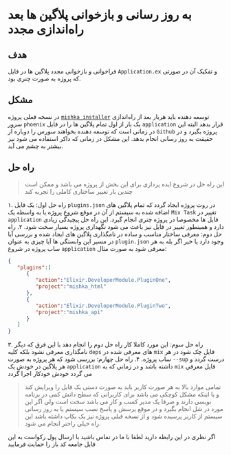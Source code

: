 # به روز رسانی و بازخوانی پلاگین ها بعد راه‌اندازی مجدد

## هدف 
فراخوانی و بازخوانی مجدد پلاگین ها در فایل `Application.ex` و تفکیک آن در صورتی که پروژه به صورت چتری بود.

## مشکل
در نسخه فعلی پروژه [`mishka_installer`](https://github.com/mishka-group/mishka_installer) توسعه دهنده باید هربار بعد از راه‌اندازی سرور `phoenix` یک بار از اول تمام پلاگین ها را در فایل `application` قرار بدهد البته این در زمانی است که توسعه دهنده بخواهند سورس را دوباره از `Github` پروژه بگیرد و در حقیقت به روز رسانی انجام بدهد. این مشکل در زمانی که داکر استفاده می شود نیز بیشتر به چشم می آید.

## راه حل
> این راه حل در شروع ایده پردازی برای این بخش از پروژه می باشد و ممکن است چندین بار تغییر ساختاری کاملی را تجربه کند

۱. راه حل اول: یک فایل `plugins.json` در روت پروژه ایجاد گردد که تمام پلاگین های اضافه شده به سیستم از آن در موقع شروع پروژه یا به واسطه یک `Mix Task` تغییر در `application` فایل ها مخصوصا در پروژه چتری انجام گیرد. این راه حل پیچیدگی زیادی دارد و همینطور  تغییر در فایل نیز باعث می شود نگهداری پروژه بسیار سخت شود.
۲. راه حل دوم: معرفی ساختار مناسب و ساده در نامگذاری پلاگین های ایجاد شده و بررسی آیا در مسیر این وابستگی ها آیا چیزی به عنوان `plugin.json` وجود دارد یا خیر اگر بله به هر ساب پروژه در شروع `application` معرفی شود به صورت مثال:

```json
{
   "plugins":[
      {
         "action":"Elixir.DeveloperModule.PluginOne",
         "project":"mishka_html"
      },
      {
         "action":"Elixir.DeveloperModule.PluginTwo",
         "project":"mishka_api"
      }
   ]
}
```
۳. راه حل سوم:  این مورد کاملا کار راه حل دوم را انجام دهد با این فرق که دیگر نامگذاری معرفی نشود بلکه کلیه `deps` های معرفی شده در `mix` فایل چک شود در هر ساب پروژه.
۴. راه حل چهارم: بررسی شود که هر پروژه به صورت `--sup` درست گردد و هر پلاگین در خودش یک `application` داشته باشد و در زمانی که به `mix` فایل معرفی می گردد  خودش خودکار اجرا گردد

> تمامی موارد بالا به هر صورت کاربر باید به صورت دستی یک فایل را ویرایش کند و با اینکه مشکل کوچکی می باشد برای کاربرانی که سطح دانش کمی در برنامه نویسی دارند و صرفا یک مدیر کسب و کار می باشد سخت است ولی اگر این مورد در شل انجام بگیرد و در موقع پرسش و پاسخ نصب سیستم یا به روز رسانی سیستم از کاربر پرسیده شود و از نسخه قبلی پروژه  نیز یک بکاپ داشته باشد این راه خیلی راحتر انجام می شود.

اگر نظری در این رابطه دارید لطفا با ما در تماس باشید با ارسال پول رکواست به این فایل جامعه کد باز را حمایت فرمایید
